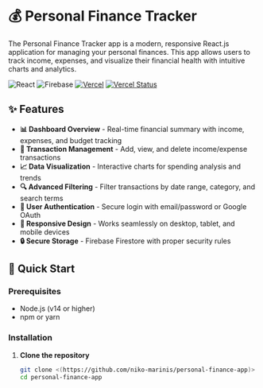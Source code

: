 # 💰 Personal Finance Tracker

The Personal Finance Tracker app is a modern, responsive React.js application for managing your personal finances. This app allows users to track income, expenses, and visualize their financial health with intuitive charts and analytics.

![React](https://img.shields.io/badge/React-19.1.0-blue)
![Firebase](https://img.shields.io/badge/Firebase-12.0.0-orange)
[![Vercel](https://img.shields.io/badge/Deployed%20on-Vercel-black)](https://vercel.com)
[![Vercel Status](https://img.shields.io/github/deployments/niko-marinis/personal-finance-app/production?label=Vercel%20Deployment)](https://personal-finance-app-pearl.vercel.app/)

## ✨ Features

- **📊 Dashboard Overview** - Real-time financial summary with income, expenses, and budget tracking
- **💸 Transaction Management** - Add, view, and delete income/expense transactions
- **📈 Data Visualization** - Interactive charts for spending analysis and trends
- **🔍 Advanced Filtering** - Filter transactions by date range, category, and search terms
- **👤 User Authentication** - Secure login with email/password or Google OAuth
- **📱 Responsive Design** - Works seamlessly on desktop, tablet, and mobile devices
- **🔒 Secure Storage** - Firebase Firestore with proper security rules

## 🚀 Quick Start

### Prerequisites

- Node.js (v14 or higher)
- npm or yarn

### Installation

1. **Clone the repository**
   ```bash
   git clone <(https://github.com/niko-marinis/personal-finance-app)>
   cd personal-finance-app
